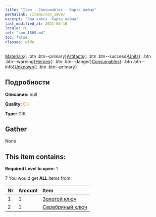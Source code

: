 ```yaml
---
title: "Item - Consumables - Карта найма"
permalink: /Items/con_1869/
excerpt: "Эра хаоса  Карта найма"
last_modified_at: 2021-04-16
locale: ru
ref: "con_1869.md"
toc: false
classes: wide
---
```

 [Materials](/ru/Items/){: .btn .btn--primary}[Artifacts](/ru/Items/Artifacts/){: .btn .btn--success}[Units](/ru/Items/Units/){: .btn .btn--warning}[Heroes](/ru/Items/Heroes/){: .btn .btn--danger}[Consumables](/ru/Items/Consumables/){: .btn .btn--info}[Unknown](/ru/Items/Unknown/){: .btn .btn--primary}

## Подробности
 **Описание:** null

 **Quality:** <span style="color: #FF8C00">OK</span>

 **Type:** Gift

## Gather

  None

## This item contains:

 **Required Level to open:** 1

 7 You would get **ALL** items  from:

  | Nr | Amount |     Item    |
  |:---|:-------|:------------|
  | 1 | 1 | [Золотой ключ](/ru/Items/con_783/) |  | 
  | 2 | 1 | [Серебряный ключ](/ru/Items/con_693/) |  | 
